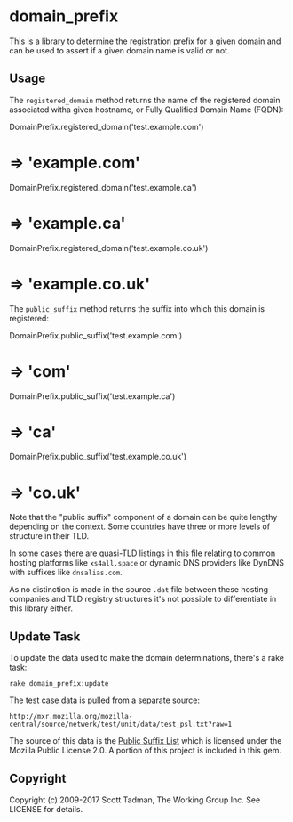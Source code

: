 # domain_prefix

This is a library to determine the registration prefix for a given domain
and can be used to assert if a given domain name is valid or not.

## Usage

The `registered_domain` method returns the name of the registered domain
associated witha given hostname, or Fully Qualified Domain Name (FQDN):

   DomainPrefix.registered_domain('test.example.com')
   # => 'example.com'
   DomainPrefix.registered_domain('test.example.ca')
   # => 'example.ca'
   DomainPrefix.registered_domain('test.example.co.uk')
   # => 'example.co.uk'

The `public_suffix` method returns the suffix into which this domain is
registered:

   DomainPrefix.public_suffix('test.example.com')
   # => 'com'
   DomainPrefix.public_suffix('test.example.ca')
   # => 'ca'
   DomainPrefix.public_suffix('test.example.co.uk')
   # => 'co.uk'

Note that the "public suffix" component of a domain can be quite lengthy
depending on the context. Some countries have three or more levels of structure
in their TLD.

In some cases there are quasi-TLD listings in this file relating to common
hosting platforms like `xs4all.space` or dynamic DNS providers like DynDNS
with suffixes like `dnsalias.com`.

As no distinction is made in the source `.dat` file between these hosting
companies and TLD registry structures it's not possible to differentiate
in this library either.

## Update Task

To update the data used to make the domain determinations, there's a
rake task:

    rake domain_prefix:update

The test case data is pulled from a separate source:

    http://mxr.mozilla.org/mozilla-central/source/netwerk/test/unit/data/test_psl.txt?raw=1

The source of this data is the [Public Suffix List](https://github.com/publicsuffix/list)
which is licensed under the Mozilla Public License 2.0. A portion of this
project is included in this gem.

## Copyright

Copyright (c) 2009-2017 Scott Tadman, The Working Group Inc.
See LICENSE for details.
